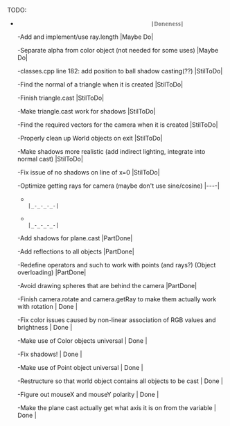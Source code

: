 TODO:

-                                                |𝔻𝕠𝕟𝕖𝕟𝕖𝕤𝕤|

	-Add and implement/use ray.length                                                    |Maybe Do|
	
	-Separate alpha from color object (not needed for some uses)                         |Maybe Do|
	
	-classes.cpp line 182: add position to ball shadow casting(??)                       |StilToDo|
	
	-Find the normal of a triangle when it is created                                    |StilToDo|
	
	-Finish triangle.cast                                                                |StilToDo|
	
	-Make triangle.cast work for shadows                                                 |StilToDo|
	
	-Find the required vectors for the camera when it is created                         |StilToDo|
	
	-Properly clean up World objects on exit                                             |StilToDo|
	
	-Make shadows more realistic (add indirect lighting, integrate into normal cast)     |StilToDo|
	
	-Fix issue of no shadows on line of x=0                                              |StilToDo|
	
	-Optimize getting rays for camera (maybe don't use sine/cosine)                      |_-_-_-_-|
	
	-                                                                                    |_-_-_-_-|
	
	-                                                                                    |_-_-_-_-|
	
	-Add shadows for plane.cast                                                          |PartDone|
	
	-Add reflections to all objects                                                      |PartDone|
	
	-Redefine operators and such to work with points (and rays?)  (Object overloading)   |PartDone|
	
	-Avoid drawing spheres that are behind the camera                                    |PartDone|
	
	-Finish camera.rotate and camera.getRay to make them actually work with rotation     |  Done  |
	
	-Fix color issues caused by non-linear association of RGB values and brightness      |  Done  |
	
	-Make use of Color objects universal                                                 |  Done  |
	
	-Fix shadows!                                                                        |  Done  |
	
	-Make use of Point object universal                                                  |  Done  |
	
	-Restructure so that world object contains all objects to be cast                    |  Done  |
	
	-Figure out mouseX and mouseY polarity                                               |  Done  |
	
	-Make the plane cast actually get what axis it is on from the variable               |  Done  |
